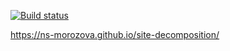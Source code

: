 [![Build status](https://ci.appveyor.com/api/projects/status/o2rxh07wx5e7f3kr?svg=true)](https://ci.appveyor.com/project/ns-morozova/site-decomposition)

https://ns-morozova.github.io/site-decomposition/